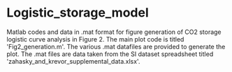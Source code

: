 # Logistic_storage_model
Matlab codes and data in .mat format for figure generation of CO2 storage logistic curve analysis in Figure 2. 
The main plot code is titled 'Fig2_generation.m'. The various .mat datafiles are provided to generate the plot. The .mat files are data taken from the SI dataset spreadsheet titled 'zahasky_and_krevor_supplemental_data.xlsx'.
